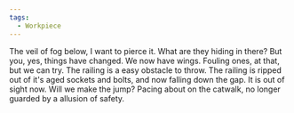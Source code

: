 ```yaml
---
tags:
  - Workpiece
---
```

The veil of fog below, I want to pierce it. What are they hiding in there?
But you, yes, things have changed. We now have wings. Fouling ones, at that, but we can try.
The railing is a easy obstacle to throw. 
The railing is ripped out of it's aged sockets and bolts, and now falling down the gap.
It is out of sight now. 
Will we make the jump?
Pacing about on the catwalk, no longer guarded by a allusion of safety.